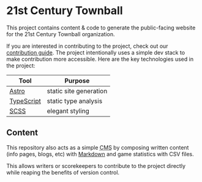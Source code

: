 # 21st Century Townball

This project contains content & code to generate the public-facing website for the 21st Century Townball organization.

If you are interested in contributing to the project, check out our [contribution guide](./.github/docs/CONTRIBUTING.md). The project intentionally uses a simple dev stack to make contribution more accessible. Here are the key technologies used in the project:

| Tool                                          | Purpose                |
| --------------------------------------------- | ---------------------- |
| [Astro](https://astro.build/)                 | static site generation |
| [TypeScript](https://www.typescriptlang.org/) | static type analysis   |
| [SCSS](https://sass-lang.com/)                | elegant styling        |

## Content

This repository also acts as a simple <abbr title="content management system">CMS</abbr> by composing written content (info pages, blogs, etc) with [Markdown](https://www.markdownguide.org/) and game statistics with CSV files.

This allows writers or scorekeepers to contribute to the project directly while reaping the benefits of version control.
